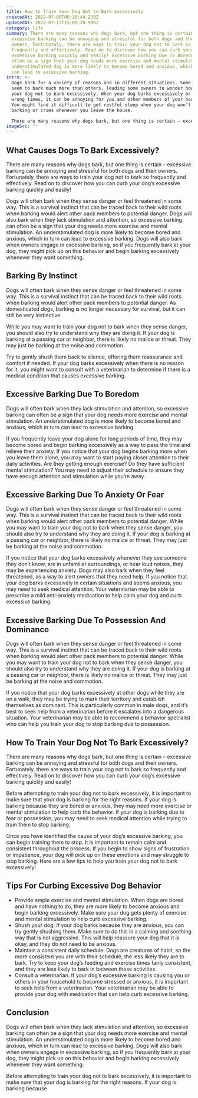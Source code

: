 ```yaml
---
title: How to Train Your Dog Not to Bark excessively
createdAt: 2022-07-08T06:26:44.238Z
updatedAt: 2022-07-17T15:00:29.900Z
category: life
summary: There are many reasons why dogs bark, but one thing is certain –
  excessive barking can be annoying and stressful for both dogs and their
  owners. Fortunately, there are ways to train your dog not to bark so
  frequently and effectively. Read on to discover how you can curb your dog’s
  excessive barking quickly and easily! Excessive Barking Due To Boredom can
  often be a sign that your dog needs more exercise and mental stimulation. An
  understimulated dog is more likely to become bored and anxious, which in turn
  can lead to excessive barking.
intro: >-
  Dogs bark for a variety of reasons and in different situations. Some dogs
  seem to bark much more than others, leading some owners to wonder how to train
  your dog not to bark excessively. When your dog barks excessively or at the
  wrong times, it can be annoying for you and other members of your household.
  You might find it difficult to get restful sleep when your dog won’t stop
  barking or cries whenever you leave the house. 

  There are many reasons why dogs bark, but one thing is certain – excessive barking can be annoying and stressful for both dogs and their owners. Fortunately, there are ways to train your dog not to bark so frequently and effectively. Read on to discover how you can curb your dog’s excessive barking quickly and easily!
imageSrc: ""
---
```


## What Causes Dogs To Bark Excessively?

There are many reasons why dogs bark, but one thing is certain – excessive barking can be annoying and stressful for both dogs and their owners. Fortunately, there are ways to train your dog not to bark so frequently and effectively. Read on to discover how you can curb your dog’s excessive barking quickly and easily!

Dogs will often bark when they sense danger or feel threatened in some way. This is a survival instinct that can be traced back to their wild roots when barking would alert other pack members to potential danger. Dogs will also bark when they lack stimulation and attention, so excessive barking can often be a sign that your dog needs more exercise and mental stimulation. An understimulated dog is more likely to become bored and anxious, which in turn can lead to excessive barking. Dogs will also bark when owners engage in excessive barking, so if you frequently bark at your dog, they might pick up on this behavior and begin barking excessively whenever they want something.

## Barking By Instinct

Dogs will often bark when they sense danger or feel threatened in some way. This is a survival instinct that can be traced back to their wild roots when barking would alert other pack members to potential danger. As domesticated dogs, barking is no longer necessary for survival, but it can still be very instinctive.

While you may want to train your dog not to bark when they sense danger, you should also try to understand why they are doing it. If your dog is barking at a passing car or neighbor, there is likely no malice or threat. They may just be barking at the noise and commotion.

Try to gently shush them back to silence, offering them reassurance and comfort if needed. If your dog barks excessively when there is no reason for it, you might want to consult with a veterinarian to determine if there is a medical condition that causes excessive barking.

## Excessive Barking Due To Boredom

Dogs will often bark when they lack stimulation and attention, so excessive barking can often be a sign that your dog needs more exercise and mental stimulation. An understimulated dog is more likely to become bored and anxious, which in turn can lead to excessive barking.

If you frequently leave your dog alone for long periods of time, they may become bored and begin barking excessively as a way to pass the time and relieve their anxiety. If you notice that your dog begins barking more when you leave them alone, you may want to start paying closer attention to their daily activities. Are they getting enough exercise? Do they have sufficient mental stimulation? You may need to adjust their schedule to ensure they have enough attention and stimulation while you’re away.

## Excessive Barking Due To Anxiety Or Fear

Dogs will often bark when they sense danger or feel threatened in some way. This is a survival instinct that can be traced back to their wild roots when barking would alert other pack members to potential danger. While you may want to train your dog not to bark when they sense danger, you should also try to understand why they are doing it. If your dog is barking at a passing car or neighbor, there is likely no malice or threat. They may just be barking at the noise and commotion.

If you notice that your dog barks excessively whenever they see someone they don’t know, are in unfamiliar surroundings, or hear loud noises, they may be experiencing anxiety. Dogs may also bark when they feel threatened, as a way to alert owners that they need help. If you notice that your dog barks excessively in certain situations and seems anxious, you may need to seek medical attention. Your veterinarian may be able to prescribe a mild anti-anxiety medication to help calm your dog and curb excessive barking.

## Excessive Barking Due To Possession And Dominance

Dogs will often bark when they sense danger or feel threatened in some way. This is a survival instinct that can be traced back to their wild roots when barking would alert other pack members to potential danger. While you may want to train your dog not to bark when they sense danger, you should also try to understand why they are doing it. If your dog is barking at a passing car or neighbor, there is likely no malice or threat. They may just be barking at the noise and commotion.

If you notice that your dog barks excessively at other dogs while they are on a walk, they may be trying to mark their territory and establish themselves as dominant. This is particularly common in male dogs, and it’s best to seek help from a veterinarian before it escalates into a dangerous situation. Your veterinarian may be able to recommend a behavior specialist who can help you train your dog to stop barking due to possession.

## How To Train Your Dog Not To Bark Excessively?

There are many reasons why dogs bark, but one thing is certain – excessive barking can be annoying and stressful for both dogs and their owners. Fortunately, there are ways to train your dog not to bark so frequently and effectively. Read on to discover how you can curb your dog’s excessive barking quickly and easily!

Before attempting to train your dog not to bark excessively, it is important to make sure that your dog is barking for the right reasons. If your dog is barking because they are bored or anxious, they may need more exercise or mental stimulation to help curb the behavior. If your dog is barking due to fear or possession, you may need to seek medical attention while trying to train them to stop barking.

Once you have identified the cause of your dog’s excessive barking, you can begin training them to stop. It is important to remain calm and consistent throughout the process. If you begin to show signs of frustration or impatience, your dog will pick up on these emotions and may struggle to stop barking. Here are a few tips to help you train your dog not to bark excessively!

## Tips For Curbing Excessive Dog Behavior

- Provide ample exercise and mental stimulation. When dogs are bored and have nothing to do, they are more likely to become anxious and begin barking excessively. Make sure your dog gets plenty of exercise and mental stimulation to help curb excessive barking.
- Shush your dog. If your dog barks because they are anxious, you can try gently shushing them. Make sure to do this in a calming and soothing way that is not aggressive. This will help reassure your dog that it is okay, and they do not need to be anxious.
- Maintain a consistent daily schedule. Dogs are creatures of habit, so the more consistent you are with their schedule, the less likely they are to bark. Try to keep your dog’s feeding and exercise times fairly consistent, and they are less likely to bark in between these activities.
- Consult a veterinarian. If your dog’s excessive barking is causing you or others in your household to become stressed or anxious, it is important to seek help from a veterinarian. Your veterinarian may be able to provide your dog with medication that can help curb excessive barking.

## Conclusion

Dogs will often bark when they lack stimulation and attention, so excessive barking can often be a sign that your dog needs more exercise and mental stimulation. An understimulated dog is more likely to become bored and anxious, which in turn can lead to excessive barking. Dogs will also bark when owners engage in excessive barking, so if you frequently bark at your dog, they might pick up on this behavior and begin barking excessively whenever they want something.

Before attempting to train your dog not to bark excessively, it is important to make sure that your dog is barking for the right reasons. If your dog is barking because
